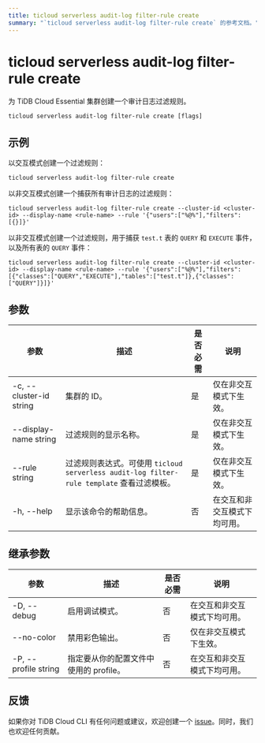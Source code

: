 ```yaml
---
title: ticloud serverless audit-log filter-rule create
summary: "`ticloud serverless audit-log filter-rule create` 的参考文档。"
---
```


# ticloud serverless audit-log filter-rule create

为 TiDB Cloud Essential 集群创建一个审计日志过滤规则。

```shell
ticloud serverless audit-log filter-rule create [flags]
```

## 示例

以交互模式创建一个过滤规则：

```shell
ticloud serverless audit-log filter-rule create
```

以非交互模式创建一个捕获所有审计日志的过滤规则：

```shell
ticloud serverless audit-log filter-rule create --cluster-id <cluster-id> --display-name <rule-name> --rule '{"users":["%@%"],"filters":[{}]}'
```

以非交互模式创建一个过滤规则，用于捕获 `test.t` 表的 `QUERY` 和 `EXECUTE` 事件，以及所有表的 `QUERY` 事件：

```shell
ticloud serverless audit-log filter-rule create --cluster-id <cluster-id> --display-name <rule-name> --rule '{"users":["%@%"],"filters":[{"classes":["QUERY","EXECUTE"],"tables":["test.t"]},{"classes":["QUERY"]}]}'
```

## 参数

| 参数                    | 描述                                                                                                 | 是否必需 | 说明                                                 |
|-------------------------|------------------------------------------------------------------------------------------------------|----------|------------------------------------------------------|
| -c, --cluster-id string | 集群的 ID。                                                                                         | 是       | 仅在非交互模式下生效。                              |
| --display-name string   | 过滤规则的显示名称。                                                                                | 是       | 仅在非交互模式下生效。                              |
| --rule string           | 过滤规则表达式。可使用 `ticloud serverless audit-log filter-rule template` 查看过滤模板。            | 是       | 仅在非交互模式下生效。                              |
| -h, --help              | 显示该命令的帮助信息。                                                                              | 否       | 在交互和非交互模式下均可用。                        |

## 继承参数

| 参数                 | 描述                                                                                          | 是否必需 | 说明                                                                                                             |
|----------------------|-----------------------------------------------------------------------------------------------|----------|------------------------------------------------------------------------------------------------------------------|
| -D, --debug          | 启用调试模式。                                                                                | 否       | 在交互和非交互模式下均可用。                                                                                     |
| --no-color           | 禁用彩色输出。                                                                                | 否       | 仅在非交互模式下生效。                                                                                           |
| -P, --profile string | 指定要从你的配置文件中使用的 profile。                                                         | 否       | 在交互和非交互模式下均可用。                                                                                     |

## 反馈

如果你对 TiDB Cloud CLI 有任何问题或建议，欢迎创建一个 [issue](https://github.com/tidbcloud/tidbcloud-cli/issues/new/choose)。同时，我们也欢迎任何贡献。